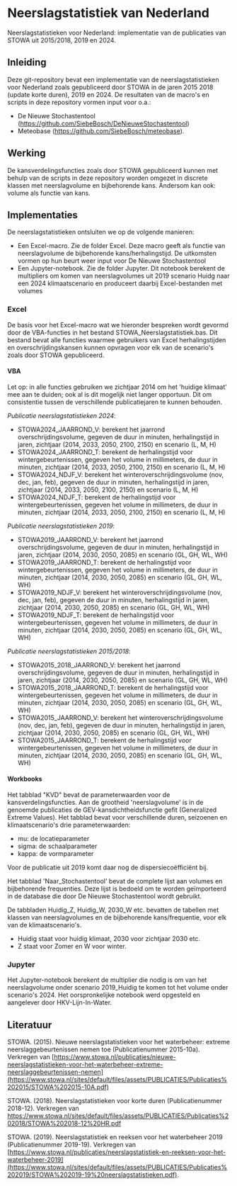 # Neerslagstatistiek van Nederland
Neerslagstatistieken voor Nederland: implementatie van de publicaties van STOWA uit 2015/2018, 2019 en 2024.

## Inleiding
Deze git-repository bevat een implementatie van de neerslagstatistieken voor Nederland zoals gepubliceerd door STOWA in de jaren 2015 2018 (update korte duren), 2019 en 2024.
De resultaten van de macro's en scripts in deze repository vormen input voor o.a.:

* De Nieuwe Stochastentool (https://github.com/SiebeBosch/DeNieuweStochastentool)
* Meteobase (https://github.com/SiebeBosch/meteobase).

## Werking
De kansverdelingsfuncties zoals door STOWA gepubliceerd kunnen met behulp van de scripts in deze repository worden omgezet in discrete klassen met neerslagvolume en bijbehorende kans. Andersom kan ook: volume als functie van kans.

## Implementaties
De neerslagstatistieken ontsluiten we op de volgende manieren:

* Een Excel-macro. Zie de folder Excel. Deze macro geeft als functie van neerslagvolume de bijbehorende kans/herhalingstijd. De uitkomsten vormen op hun beurt weer input voor De Nieuwe Stochastentool
* Een Jupyter-notebook. Zie de folder Jupyter. Dit notebook berekent de multipliers om komen van neerslagvolumes uit 2019 scenario Huidg naar een 2024 klimaatscenario en produceert daarbij Excel-bestanden met volumes

### Excel
De basis voor het Excel-macro wat we hieronder bespreken wordt gevormd door de VBA-functies in het bestand STOWA_Neerslagstatistiek.bas. Dit bestand bevat alle functies waarmee gebruikers van Excel herhalingstijden en overschrijdingskansen kunnen opvragen voor elk van de scenario's zoals door STOWA gepubliceerd.

#### VBA
Let op: in alle functies gebruiken we zichtjaar 2014 om het 'huidige klimaat' mee aan te duiden; ook al is dit mogelijk niet langer opportuun. Dit om consistentie tussen de verschillende publicatiejaren te kunnen behouden.

_Publicatie neerslagstatistieken 2024_:
* STOWA2024_JAARROND_V: berekent het jaarrond overschrijdingsvolume, gegeven de duur in minuten, herhalingstijd in jaren, zichtjaar (2014, 2033, 2050, 2100, 2150) en scenario (L, M, H)
* STOWA2024_JAARROND_T: berekent de herhalingstijd voor wintergebeurtenissen, gegeven het volume in millimeters, de duur in minuten, zichtjaar (2014, 2033, 2050, 2100, 2150) en scenario (L, M, H) 
* STOWA2024_NDJF_V: berekent het winteroverschrijdingsvolume (nov, dec, jan, feb), gegeven de duur in minuten, herhalingstijd in jaren, zichtjaar (2014, 2033, 2050, 2100, 2150) en scenario (L, M, H)
* STOWA2024_NDJF_T: berekent de herhalingstijd voor wintergebeurtenissen, gegeven het volume in millimeters, de duur in minuten, zichtjaar (2014, 2033, 2050, 2100, 2150) en scenario (L, M, H)

_Publicatie neerslagstatistieken 2019_:
* STOWA2019_JAARROND_V: berekent het jaarrond overschrijdingsvolume, gegeven de duur in minuten, herhalingstijd in jaren, zichtjaar (2014, 2030, 2050, 2085) en scenario (GL, GH, WL, WH)
* STOWA2019_JAARROND_T: berekent de herhalingstijd voor wintergebeurtenissen, gegeven het volume in millimeters, de duur in minuten, zichtjaar (2014, 2030, 2050, 2085) en scenario (GL, GH, WL, WH) 
* STOWA2019_NDJF_V: berekent het winteroverschrijdingsvolume (nov, dec, jan, feb), gegeven de duur in minuten, herhalingstijd in jaren, zichtjaar (2014, 2030, 2050, 2085) en scenario (GL, GH, WL, WH)
* STOWA2019_NDJF_T: berekent de herhalingstijd voor wintergebeurtenissen, gegeven het volume in millimeters, de duur in minuten, zichtjaar (2014, 2030, 2050, 2085) en scenario (GL, GH, WL, WH)

_Publicatie neerslagstatistieken 2015/2018_:
* STOWA2015_2018_JAARROND_V: berekent het jaarrond overschrijdingsvolume, gegeven de duur in minuten, herhalingstijd in jaren, zichtjaar (2014, 2030, 2050, 2085) en scenario (GL, GH, WL, WH)
* STOWA2015_2018_JAARROND_T: berekent de herhalingstijd voor wintergebeurtenissen, gegeven het volume in millimeters, de duur in minuten, zichtjaar (2014, 2030, 2050, 2085) en scenario (GL, GH, WL, WH) 
* STOWA2015_JAARROND_V: berekent het winteroverschrijdingsvolume (nov, dec, jan, feb), gegeven de duur in minuten, herhalingstijd in jaren, zichtjaar (2014, 2030, 2050, 2085) en scenario (GL, GH, WL, WH)
* STOWA2015_JAARROND_T: berekent de herhalingstijd voor wintergebeurtenissen, gegeven het volume in millimeters, de duur in minuten, zichtjaar (2014, 2030, 2050, 2085) en scenario (GL, GH, WL, WH)


#### Workbooks
Het tabblad "KVD" bevat de parameterwaarden voor de kansverdelingsfuncties. Aan de grootheid 'neerslagvolume' is in de genoemde publicaties de GEV-kansdichtheidsfunctie gefit (Generalized Extreme Values). Het tabblad bevat voor verschillende duren, seizoenen en klimaatscenario's drie parameterwaarden:

* mu: de locatieparameter
* sigma: de schaalparameter
* kappa: de vormparameter

Voor de publicatie uit 2019 komt daar nog de dispersiecoëfficiënt bij.

Het tabblad 'Naar_Stochastentool' bevat de complete lijst aan volumes en bijbehorende frequenties. Deze lijst is bedoeld om te worden geïmporteerd in de database die door De Nieuwe Stochastentool wordt gebruikt.

De tabbladen Huidig_Z, Huidig_W, 2030_W etc. bevatten de tabellen met klassen van neerslagvolumes en de bijbehorende kans/frequentie, voor elk van de klimaatscenario's. 

* Huidig staat voor huidig klimaat, 2030 voor zichtjaar 2030 etc.
* Z staat voor Zomer en W voor winter.

### Jupyter
Het Jupyter-notebook berekent de multiplier die nodig is om van het neerslagvolume onder scenario 2019_Huidig te komen tot het volume onder scenario's 2024.
Het oorspronkelijke notebook werd opgesteld en aangelever door HKV-Lijn-In-Water.

## Literatuur

STOWA. (2015). Nieuwe neerslagstatistieken voor het waterbeheer: extreme neerslaggebeurtenissen nemen toe (Publicatienummer 2015-10a). Verkregen van [https://www.stowa.nl/publicaties/nieuwe-neerslagstatistieken-voor-het-waterbeheer-extreme-neerslaggebeurtenissen-nemen](https://www.stowa.nl/sites/default/files/assets/PUBLICATIES/Publicaties%202015/STOWA%202015-10A.pdf)

STOWA. (2018). Neerslagstatistieken voor korte duren (Publicatienummer 2018-12). Verkregen van https://www.stowa.nl/sites/default/files/assets/PUBLICATIES/Publicaties%202018/STOWA%202018-12%20HR.pdf

STOWA. (2019). Neerslagstatistiek en reeksen voor het waterbeheer 2019 (Publicatienummer 2019-19). Verkregen van [https://www.stowa.nl/publicaties/neerslagstatistiek-en-reeksen-voor-het-waterbeheer-2019](https://www.stowa.nl/sites/default/files/assets/PUBLICATIES/Publicaties%202019/STOWA%202019-19%20neerslagstatistieken.pdf).







